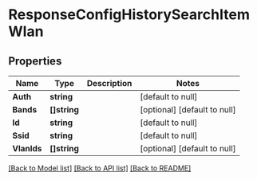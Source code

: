 # ResponseConfigHistorySearchItemWlan

## Properties
Name | Type | Description | Notes
------------ | ------------- | ------------- | -------------
**Auth** | **string** |  | [default to null]
**Bands** | **[]string** |  | [optional] [default to null]
**Id** | **string** |  | [default to null]
**Ssid** | **string** |  | [default to null]
**VlanIds** | **[]string** |  | [optional] [default to null]

[[Back to Model list]](../README.md#documentation-for-models) [[Back to API list]](../README.md#documentation-for-api-endpoints) [[Back to README]](../README.md)

